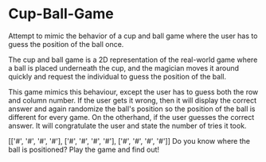 # Cup-Ball-Game
Attempt to mimic the behavior of a cup and ball game where the user has to guess the position of the ball once. 

The cup and ball game is a 2D representation of the real-world game where a ball is placed underneath the cup, and the magician moves it around quickly and request the individual to guess the position of the ball. 

This game mimics this behaviour, except the user has to guess both the row and column number. If the user gets it wrong, then it will display the correct answer and again randomize the ball's position so the position of the ball is different for every game. On the otherhand, if the user guesses the correct answer. It will congratulate the user and state the number of tries it took. 

[['#', '#', '#', '#'], ['#', '#', '#', '#'], ['#', '#', '#', '#']]  Do you know where the ball is positioned? Play the game and find out!
